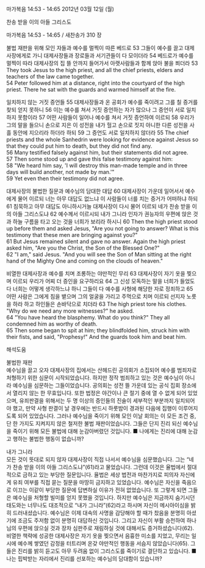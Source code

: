 마가복음 14:53 - 14:65 
2012년 03월 12일 (월)

찬송 받을 이의 아들 그리스도



마가복음 14:53 - 14:65 / 새찬송가 310 장


불법 재판을 위해 모인 자들과 예수를 멀찍이 따른 베드로
53 그들이 예수를 끌고 대제사장에게로 가니 대제사장들과 장로들과 서기관들이 다 모이더라 54 베드로가 예수를 멀찍이 따라 대제사장의 집 뜰 안까지 들어가서 아랫사람들과 함께 앉아 불을 쬐더라
53 They took Jesus to the high priest, and all the chief priests, elders and teachers of the law came together.   
54 Peter followed him at a distance, right into the courtyard of the high priest. There he sat with the guards and warmed himself at the fire.  

일치하지 않는 거짓 증언들
55 대제사장들과 온 공회가 예수를 죽이려고 그를 칠 증거를 찾되 얻지 못하니 56 이는 예수를 쳐서 거짓 증언하는 자가 많으나 그 증언이 서로 일치하지 못함이라 57 어떤 사람들이 일어나 예수를 쳐서 거짓 증언하여 이르되 58 우리가 그의 말을 들으니 손으로 지은 이 성전을 내가 헐고 손으로 짓지 아니한 다른 성전을 사흘 동안에 지으리라 하더라 하되 59 그 증언도 서로 일치하지 않더라
55 The chief priests and the whole Sanhedrin were looking for evidence against Jesus so that they could put him to death, but they did not find any.   
56 Many testified falsely against him, but their statements did not agree.   
57 Then some stood up and gave this false testimony against him:   
58 "We heard him say, 'I will destroy this man-made temple and in three days will build another, not made by man.'"   
59 Yet even then their testimony did not agree.   

대제사장의 불법한 질문과 예수님의 담대한 대답
60 대제사장이 가운데 일어서서 예수에게 물어 이르되 너는 아무 대답도 없느냐 이 사람들이 너를 치는 증거가 어떠하냐 하되 61 침묵하고 아무 대답도 아니하시거늘 대제사장이 다시 물어 이르되 네가 찬송 받을 이의 아들 그리스도냐 62 예수께서 이르시되 내가 그니라 인자가 권능자의 우편에 앉은 것과 하늘 구름을 타고 오는 것을 너희가 보리라 하시니
60 Then the high priest stood up before them and asked Jesus, "Are you not going to answer? What is this testimony that these men are bringing against you?"   
61 But Jesus remained silent and gave no answer. Again the high priest asked him, "Are you the Christ, the Son of the Blessed One?"   
62 "I am," said Jesus. "And you will see the Son of Man sitting at the right hand of the Mighty One and coming on the clouds of heaven."   

비열한 대제사장과 예수를 치며 조롱하는 야만적인 무리
63 대제사장이 자기 옷을 찢으며 이르되 우리가 어찌 더 증인을 요구하리요 64 그 신성 모독하는 말을 너희가 들었도다 너희는 어떻게 생각하느냐 하니 그들이 다 예수를 사형에 해당한 자로 정죄하고 65 어떤 사람은 그에게 침을 뱉으며 그의 얼굴을 가리고 주먹으로 치며 이르되 선지자 노릇을 하라 하고 하인들은 손바닥으로 치더라
63 The high priest tore his clothes. "Why do we need any more witnesses?" he asked.   
64 "You have heard the blasphemy. What do you think?" They all condemned him as worthy of death.   
65 Then some began to spit at him; they blindfolded him, struck him with their fists, and said, "Prophesy!" And the guards took him and beat him.

해석도움





불법한 재판  
예수님을 끌고 오자 대제사장의 집에서는 산헤드린 공의회가 소집되어 예수를 범죄자로 처형하기 위한 심문이 시작되었습니다. 하지만 정작 범죄하고 있는 것은 예수님이 아니라 예수님을 심문하는 그들이었습니다. 공의회는 성전 뜰 가운데 있는 공식 집회 장소에서 열리지 않는 한 무효입니다. 또한 법정은 야간이나 큰 절기 중에 열 수 없게 되어 있었으며, 유죄판결을 위해서는 두 명 이상의 증인들의 진술이 세부적인 부분까지 일치되어야 했고, 만약 사형 판결이 날 경우에는 반드시 하룻밤이 경과된 다음에 집행이 이루어지도록 되어 있었습니다. 그러나 예수님을 죽이기 위해 모인 이날 회의는 이 모든 조건 중, 단 한 가지도 지켜지지 않은 철저한 불법 재판이었습니다. 그들은 단지 진리 되신 예수님을 죽이기 위해 모든 불법에 대해 눈감아버렸던 것입니다.
■ 나에게는 진리에 대해 눈감고 행하는 불법한 행동이 없습니까?

내가 그니라  
모든 것이 뜻대로 되지 않자 대제사장이 직접 나서서 예수님을 심문했습니다. 그는 “네가 찬송 받을 이의 아들 그리스도냐”(61)라고 물었습니다. 그런데 이것은 율법에서 절대적으로 금하고 있는 부당한 질문입니다. 율법은 세상 법전과 마찬가지로 피의자 자신에게 유죄 여부를 직접 묻는 질문을 마땅히 금지하고 있었습니다. 예수님은 자신을 죽음으로 이끄는 이같이 부당한 질문에 답변하실 이유가 전혀 없었습니다. 또 그렇게 되면 그들은 예수님을 처형할 빌미를 얻지 못했을 것입니다. 하지만 예수님은 지금까지 숨기시던 태도와는 너무나도 대조적으로 “내가 그니라”(62)라고 하시며 자신이 메시아이심을 밝히 드러내셨습니다. 예수님은 이제 대속의 사명을 감당해야 할 때가 찼음을 분명히 아셨기에 조금도 주저함 없이 분명히 대답하신 것입니다. 그리고 자신이 부활 승천하여 하나님의 우편에 앉으실 것과 장차 심판주로 재림하실 것에 대해서도 증거하셨습니다(62). 비열한 책략에 성공한 대제사장은 자기 옷을 찢으면서 음흉한 미소를 지었고, 무리는 일시에 예수께 쌓였던 감정을 터트리며 온갖 야만적인 행동을 서슴지 않았습니다(65). 그들은 진리를 밝히 듣고도 아무 두려움 없이 그리스도를 죽이기로 결단하고 있습니다.
■ 나는 핍박받는 자리에서 진리를 선포하는 예수님의 담대함이 있습니까?